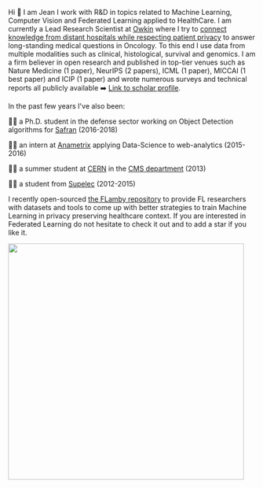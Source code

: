 Hi 👋 I am Jean I work with R&D in topics related to Machine Learning, Computer Vision and Federated Learning applied to HealthCare.
I am currently a Lead Research Scientist at [Owkin](https://owkin.com/) where I try to [connect knowledge from distant hospitals while respecting patient privacy](https://www.nature.com/articles/s41591-022-02155-w) to answer long-standing medical questions in Oncology. To this end I use data from multiple modalities such as clinical, histological, survival and genomics. I am a firm believer in open research and published in top-tier venues such as Nature Medicine (1 paper), NeurIPS (2 papers), ICML (1 paper), MICCAI (1 best paper) and ICIP (1 paper) and wrote numerous surveys and technical reports all publicly available :arrow_right: [Link to scholar profile](https://scholar.google.com/citations?user=6IFj7SkAAAAJ&hl=en&oi=ao).  

In the past few years I've also been:

👨‍🎓 a Ph.D. student in the defense sector working on Object Detection algorithms for [Safran](https://www.safran-group.com/) (2016-2018) 

👨‍💻 an intern at [Anametrix](https://www.zdnet.com/article/ensighten-acquires-marketing-analytics-firm-anametrix/) applying Data-Science to web-analytics (2015-2016) 

👨‍🔬 a summer student at [CERN](https://www.home.cern/) in the [CMS department](https://home.cern/science/experiments/cms) (2013) 

:man_teacher: a student from [Supelec](https://www.centralesupelec.fr/) (2012-2015)



I recently open-sourced [the FLamby repository](https://github.com/owkin/FLamby) to provide FL researchers with datasets and tools to come up with better strategies to train Machine Learning in privacy preserving healthcare context.
If you are interested in Federated Learning do not hesitate to check it out and to add a star if you like it.  

<a href="https://owkin.github.io/FLamby/" title="FLamby API Doc"><img src="https://user-images.githubusercontent.com/11030901/217475417-cde40d59-22ad-40d8-96d9-be67fe517820.png" width="480"></a>

